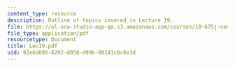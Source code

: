 ```yaml
---
content_type: resource
description: Outline of topics covered in Lecture 19.
file: https://ol-ocw-studio-app-qa.s3.amazonaws.com/courses/10-675j-computational-quantum-mechanics-of-molecular-and-extended-systems-fall-2004/92e6d0866202d058d99b00141c8c6e3d_Lec19.pdf
file_type: application/pdf
resourcetype: Document
title: Lec19.pdf
uid: 92e6d086-6202-d058-d99b-00141c8c6e3d
---
```


